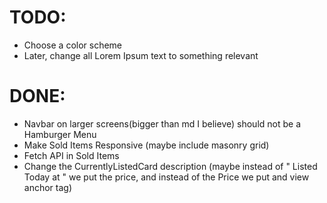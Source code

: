 # TODO:

- Choose a color scheme
- Later, change all Lorem Ipsum text to something relevant

# DONE:

- Navbar on larger screens(bigger than md I believe) should not be a Hamburger Menu
- Make Sold Items Responsive (maybe include masonry grid)
- Fetch API in Sold Items
- Change the CurrentlyListedCard description (maybe instead of " Listed Today at " we put the price, and instead of the Price we put and view anchor tag)
